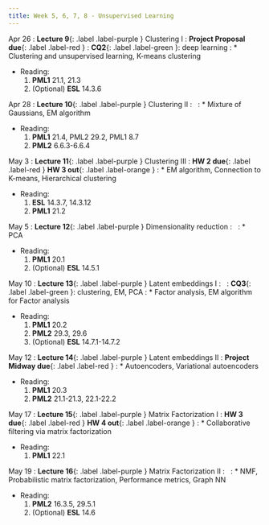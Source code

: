 ```yaml
---
title: Week 5, 6, 7, 8 - Unsupervised Learning
---
```


Apr 26
: **Lecture 9**{: .label .label-purple } Clustering I 
  : **Project Proposal due**{: .label .label-red } 
: **CQ2**{: .label .label-green }: deep learning
: * Clustering and unsupervised learning, K-means clustering
  * Reading: 
      1. **PML1** 21.1, 21.3
       1. (Optional) **ESL** 14.3.6

Apr 28
: **Lecture 10**{: .label .label-purple } Clustering II 
  : &nbsp;
: * Mixture of Gaussians, EM algorithm
  * Reading:
      1. **PML1** 21.4, PML2 29.2, PML1 8.7
      1. **PML2** 6.6.3-6.6.4

May 3
: **Lecture 11**{: .label .label-purple } Clustering III
  : **HW 2 due**{: .label .label-red }  **HW 3 out**{: .label .label-orange }
: * EM algorithm, Connection to K-means, Hierarchical clustering
  * Reading: 
      1. **ESL** 14.3.7, 14.3.12
      1. **PML1** 21.2

May 5
: **Lecture 12**{: .label .label-purple } Dimensionality reduction
  : &nbsp;
: * PCA
  * Reading:
      1. **PML1** 20.1
      1. (Optional) **ESL** 14.5.1

May 10
: **Lecture 13**{: .label .label-purple } Latent embeddings I
  : &nbsp;
: **CQ3**{: .label .label-green }: clustering, EM, PCA
: * Factor analysis, EM algorithm for Factor analysis
  * Reading: 
      1. **PML1** 20.2
      1. **PML2** 29.3, 29.6
      1. (Optional) **ESL** 14.7.1-14.7.2

May 12
: **Lecture 14**{: .label .label-purple } Latent embeddings II
  : **Project Midway due**{: .label .label-red } 
: * Autoencoders, Variational autoencoders
  * Reading:
      1. **PML1** 20.3
      1. **PML2** 21.1-21.3, 22.1-22.2

May 17
: **Lecture 15**{: .label .label-purple } Matrix Factorization I
  : **HW 3 due**{: .label .label-red }  **HW 4 out**{: .label .label-orange }
: * Collaborative filtering via matrix factorization
  * Reading:
      1. **PML1** 22.1

May 19
: **Lecture 16**{: .label .label-purple } Matrix Factorization II
  : &nbsp;
: * NMF, Probabilistic matrix factorization, Performance metrics, Graph NN
  * Reading:
      1. **PML2** 16.3.5, 29.5.1
      1. (Optional) **ESL** 14.6